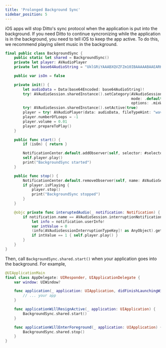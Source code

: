 ```yaml
---
title: 'Prolonged Background Sync'
sidebar_position: 5
---
```


iOS apps will stop Ditto's sync protocol when the application is put into the
background. If you need Ditto to continue syncronizing while the application is
in the background, you need to tell iOS to keep the app active. To do this, we
recommend playing silent music in the background.

```swift
final public class BackgroundSync {
    public static let shared = BackgroundSync()
    private let player: AVAudioPlayer
    private let base64AudioString = "UklGRiYAAABXQVZFZm10IBAAAAABAAEARKwAAIhYAQACABAAZGF0YQIAAAD8/w=="

    public var isOn = false

    private init() {
        let audioData = Data(base64Encoded: base64AudioString)!
        try! AVAudioSession.sharedInstance().setCategory(AVAudioSession.Category.playback,
                                                         mode: .default,
                                                         options: .mixWithOthers)
        try! AVAudioSession.sharedInstance().setActive(true)
        player = try! AVAudioPlayer(data: audioData, fileTypeHint: "wav")
        player.numberOfLoops = -1
        player.volume = 0.01
        player.prepareToPlay()
    }

    public func start() {
        if (isOn) { return }

        NotificationCenter.default.addObserver(self, selector: #selector(interuptedAudio), name: AVAudioSession.interruptionNotification, object: AVAudioSession.sharedInstance())
        self.player.play()
        print("BackgroundSync started")
    }

    public func stop() {
        NotificationCenter.default.removeObserver(self, name: AVAudioSession.interruptionNotification, object: nil)
        if player.isPlaying {
            player.stop()
            print("BackgroundSync stopped")
        }
    }

    @objc private func interuptedAudio(_ notification: Notification) {
        if notification.name == AVAudioSession.interruptionNotification && notification.userInfo != nil {
            let info = notification.userInfo!
            var intValue = 0
            (info[AVAudioSessionInterruptionTypeKey]! as AnyObject).getValue(&intValue)
            if intValue == 1 { self.player.play() }
        }
    }
}
```

Then, call ```BackgroundSync.shared.start()``` when your application goes into the background. For example,

```swift
@UIApplicationMain
final class AppDelegate: UIResponder, UIApplicationDelegate {
    var window: UIWindow?

    func application(_ application: UIApplication, didFinishLaunchingWithOptions launchOptions: [UIApplication.LaunchOptionsKey: Any]?) -> Bool {
        // ... your app
    }

    func applicationWillResignActive(_ application: UIApplication) {
        BackgroundSync.shared.start()
    }

    func applicationWillEnterForeground(_ application: UIApplication) {
        BackgroundSync.shared.stop()
    }
}
```
